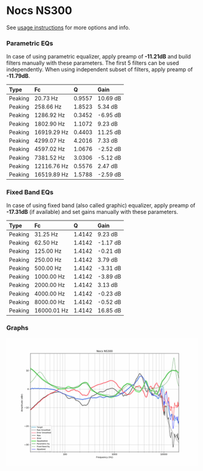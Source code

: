 # Nocs NS300
See [usage instructions](https://github.com/jaakkopasanen/AutoEq#usage) for more options and info.

### Parametric EQs
In case of using parametric equalizer, apply preamp of **-11.21dB** and build filters manually
with these parameters. The first 5 filters can be used independently.
When using independent subset of filters, apply preamp of **-11.79dB**.

| Type    | Fc          |      Q | Gain     |
|:--------|:------------|:-------|:---------|
| Peaking | 20.73 Hz    | 0.9557 | 10.69 dB |
| Peaking | 258.66 Hz   | 1.8523 | 5.34 dB  |
| Peaking | 1286.92 Hz  | 0.3452 | -6.95 dB |
| Peaking | 1802.90 Hz  | 1.1072 | 9.23 dB  |
| Peaking | 16919.29 Hz | 0.4403 | 11.25 dB |
| Peaking | 4299.07 Hz  | 4.2016 | 7.33 dB  |
| Peaking | 4597.02 Hz  | 1.0676 | -2.52 dB |
| Peaking | 7381.52 Hz  | 3.0306 | -5.12 dB |
| Peaking | 12116.76 Hz | 0.5576 | 2.47 dB  |
| Peaking | 16519.89 Hz | 1.5788 | -2.59 dB |

### Fixed Band EQs
In case of using fixed band (also called graphic) equalizer, apply preamp of **-17.31dB**
(if available) and set gains manually with these parameters.

| Type    | Fc          |      Q | Gain     |
|:--------|:------------|:-------|:---------|
| Peaking | 31.25 Hz    | 1.4142 | 9.23 dB  |
| Peaking | 62.50 Hz    | 1.4142 | -1.17 dB |
| Peaking | 125.00 Hz   | 1.4142 | -0.21 dB |
| Peaking | 250.00 Hz   | 1.4142 | 3.79 dB  |
| Peaking | 500.00 Hz   | 1.4142 | -3.31 dB |
| Peaking | 1000.00 Hz  | 1.4142 | -3.89 dB |
| Peaking | 2000.00 Hz  | 1.4142 | 3.13 dB  |
| Peaking | 4000.00 Hz  | 1.4142 | -0.23 dB |
| Peaking | 8000.00 Hz  | 1.4142 | -0.52 dB |
| Peaking | 16000.01 Hz | 1.4142 | 16.85 dB |

### Graphs
![](./Nocs%20NS300.png)